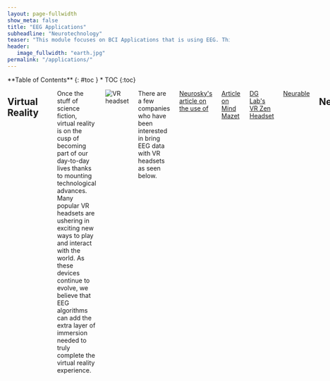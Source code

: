 ```yaml
---
layout: page-fullwidth
show_meta: false
title: "EEG Applications"
subheadline: "Neurotechnology"
teaser: "This module focuses on BCI Applications that is using EEG. This market is the most mature and a wide variety of products are built every year."
header:
   image_fullwidth: "earth.jpg"
permalink: "/applications/"
---
```

<div class="row">
<div class="medium-4 medium-push-8 columns" markdown="1">
<div class="panel radius" markdown="1">
**Table of Contents**
{: #toc }
*  TOC
{:toc}
</div>
</div><!-- /.medium-4.columns -->


<div class="medium-8 medium-pull-4 columns" markdown="1">

## Virtual Reality
<hr>

Once the stuff of science fiction, virtual reality is on the cusp of becoming part of our day-to-day lives thanks to mounting technological advances. Many popular VR headsets are ushering in exciting new ways to play and interact with the world. As these devices continue to evolve, we believe that EEG algorithms can add the extra layer of immersion needed to truly complete the virtual reality experience.

![VR headset](../images/vr-gadget.jpg)

There are a few companies who have been interested in bring EEG data with VR headsets as seen below.

[Neurosky's article on the use of ](http://neurosky.com/2016/04/a-new-virtual-reality-the-rise-of-vr-headsets-eeg/)

[Article on Mind Mazet](http://www.theverge.com/2015/3/3/8136405/mind-maze-mind-leap-thought-reading-virtual-reality-headset)

[DG Lab's VR Zen Headset](https://www.cnet.com/news/this-vr-headset-is-designed-to-let-you-find-your-zen/)

[Neurable](http://neurable.com/)


## NeuroEntertainment
<hr>

#### Neurogaming

[NeuroSky has a list of games which it released to go along with its headset](http://store.neurosky.com/collections/apps/games)

#### NeuroToys

There have been multiple manufacturers of BCI toys.

[Puzzlebox has various devices BCI devices](https://puzzlebox.io/)

There are also Star Wars-themed toys! [Learn more.](http://starwarsscience.com/product/the-force-trainer-ii-hologram-experience/)

## Security
<hr>

#### Brain based authentication

EEG Biometric is a growing field which looks at how we can use your eeg activity to be able to identify someone. Similar to one's fingerprint, your brain activity can be used as a form of authentication. The most common forms of Brain Authentication are using resting state brain activity or a visual evoked potential task. For more information on Brain Based Authentication, check out this DEF CON talk.

[Brain Based Authentication](https://www.youtube.com/watch?v=frAhjtnvkqs)



## Biofeedback Therapy
<hr>

#### Anxiety

Electroencephalography (EEG) feedback, also known as neurofeedback or neurotherapy, was originally developed as a relaxation technique related to meditation (Kamiya, 1969; Michael, Krishnaswamy, & Mohamed, 2005). EEG involves measuring the general patterns of activity of the brain and can be used as a diagnostic assistant (usually via quantitative EEG or qEEG) or feedback tool (Hammond, 2010, 2011). Feedback can be auditory or visual, even in the form of a computer game. In this way, participants learn to regulate specific frequencies of cortical activity. As a feedback therapy, it has been used in many different psychological and medical disorders, including attention deficit-hyperactivity disorder, autism spectrum disorder, and substance use disorder (Myers & Young, 2012). It has also been used to treat the more cognitive components of anxiety disorders and may be more effective in those disorders in which the cognitive experience is central, such as generalized anxiety disorder (Schoenberg & David, 2014). Most practitioners claim there is little to no short-or long-term risk involved in neurofeedback, but some caution that to minimize risk it is critical to individualize treatment using qEEG because of the heterogeneity of EEG presentations of various disorders and comorbidities (Hammond, 2010; Walker, 2010).

[https://concept.journals.villanova.edu/article/view/1831/1754](https://concept.journals.villanova.edu/article/view/1831/1754)
[https://www.ncbi.nlm.nih.gov/pubmedhealth/PMH0070200/](https://www.ncbi.nlm.nih.gov/pubmedhealth/PMH0070200/)
[http://www.sciencedirect.com/science/article/pii/S1877042811018465](http://www.sciencedirect.com/science/article/pii/S1877042811018465)



#### Sleep Improvement

Sleep research has been using EEG's for a long time. Recently, startups have been leveraging consumer grade eeg designs to measure the quality of your sleep.

[https://iwinks.org/](https://iwinks.org/)

[https://neuroon.com/sleep-tracking/](https://neuroon.com/sleep-tracking/)

[http://sleepshepherd.com/](http://sleepshepherd.com/)


#### ADHD

Although a controversial [use case](http://journals.sagepub.com/doi/abs/10.1177/155005940904000311), there are many neurofeedback clinics and few companies who have created solutions to help manage ADHD.  

[http://www.akiliinteractive.com/](http://www.akiliinteractive.com/)
[Attentiv](http://attentiv.com/)


#### PTSD

PTSD neurofeedback has been studied for over [25 years](http://charleston.braincoretherapy.com/wp-content/uploads/2014/01/PENISTON-PTSD.pdf). A lot of the studies focus on getting the participants to generate alpha wave activity which is associated with being in a relaxed state. Most articles which were reviewed suggest that Neurofeedback should be use in combination with other treatments.

**References**
* [Alpha-Theta Brainwave Neuro-feedback for Vietnam Veterans](http://onlinelibrary.wiley.com/doi/10.1111/acps.12229/full)
* [Neurofeedback as an adjunct therapy for treatment of PTSD](http://journals.sagepub.com/doi/abs/10.1177/1039856217715988)
*
<!--Needs to be reviewed -->

## Cognitive Training

#### Performance Optimization

This series of articles discuss how you can you Neurofeedback as a mechanism to improve a wide variety of perfoEEG Neurofeedback for optimizing performance 3rmances. This is a good series of articles to start with if you want a high level overview.

**References**
* [EEG Neurofeedback for optimizing performance 1](http://www.sciencedirect.com/science/article/pii/S0149763413002248#bib0700)
* [EEG Neurofeedback for optimizing performance 2](http://www.sciencedirect.com/science/article/pii/S0149763413002716)
* [EEG Neurofeedback for optimizing performance 3](http://www.sciencedirect.com/science/article/pii* /S0149763414000700)

#### Brain Ageing

One of the more common services which Neurofeedback clinics provide is neurofeedback to combat brain ageing. Researchers have found that you can identify certain biomarkers in QEEG to predict future cognitive decline as well as the onset of Alzheimer's.  

* [Video games for cognitive enhancement - Adam Gazzaley Lab](http://gazzaleylab.ucsf.edu/wp-content/uploads/2014/09/Anguera_Nature_2013-Video-game-training-enhances-cognitive-control-in-older-adults.pdf)
* [Ref-1](http://journals.sagepub.com/doi/abs/10.1177/1550059415590750)
* [Ref-2](http://www.sciencedirect.com/science/article/pii/S030105111300152X)
* [Ref-3](https://www.ncbi.nlm.nih.gov/pmc/articles/PMC5346575/)
* [Ref-4](http://onlinelibrary.wiley.com/doi/10.1196/annals.1379.008/full?wol1URL=/doi/10.1196/annals.1379.008/full&identityKey=c38f7acf-fae1-4f16-b3bb-d5a6f7e0fca9)
* [Ref-5](http://www.tandfonline.com/doi/abs/10.1080/13854040600744839)
* [Ref-6](http://www.jpreventionalzheimer.com/1665-a-personalized-12-week-brain-fitness-program-for-improving-cognitive-function-and-increasing-the-volume-of-hippocampus-in-elderly-with-mild-cognitive-impairment.html)



#### Early Development

Most articles looking into the use of EEG as a Neurofeedback tool for early development tends to look at ADHD. However, there might be other use cases as well. 

[http://www.jneurosci.org/content/35/16/6277](http://www.jneurosci.org/content/35/16/6277)
[Ref-1](https://link.springer.com/article/10.1007%2FBF02214148?LI=true)
[Ref-2](https://link.springer.com/article/10.1007/s00702-010-0524-2)
[Ref-3](http://journals.sagepub.com/doi/abs/10.1177/155005940904000311)


#### Mindfulness

At a consumer level, mindfulness is one of the most common use case for eeg's.  

[Muse Research](http://www.choosemuse.com/research)
[http://www.sciencedirect.com/science/article/pii/S0149763415002511](http://www.sciencedirect.com/science/article/pii/S0149763415002511)
[Ref-1](http://www.sciencedirect.com/science/article/pii/S0149763415002511)

#### Education


[http://www.cs.arizona.edu/people/fcirett/umap_eeg.pdf](http://www.cs.arizona.edu/people/fcirett/umap_eeg.pdf)
[http://www.advancedbrainmonitoring.com/neurotechnology/applications/accelerated-learning/](http://www.cs.arizona.edu/people/fcirett/umap_eeg.pdf)
[ref-1](https://www.ncbi.nlm.nih.gov/pubmed/14521276)
[ref-2](https://www.ncbi.nlm.nih.gov/pubmed/6487671)
[ref-3](https://neurodevelopmentcenter.com/psychological-disorders/learning-disabilities/neurofeedback-for-learning-disabilities/)

### Stage performance improvement

[http://journals.lww.com/neuroreport/Abstract/2003/07010/Ecological_validity_of_neurofeedback___modulation.6.aspx](http://journals.lww.com/neuroreport/Abstract/2003/07010/Ecological_validity_of_neurofeedback___modulation.6.aspx)




## Rehabilitation
<hr>


#### Stroke Recovery


[https://jneuroengrehab.biomedcentral.com/articles/10.1186/s12984-015-0105-6](https://jneuroengrehab.biomedcentral.com/articles/10.1186/s12984-015-0105-6)

#### Addiction


[http://link.springer.com/article/10.1007/s11481-016-9680-y](http://link.springer.com/article/10.1007/s11481-016-9680-y)

#### Rett Syndrome

[http://www.sciencedirect.com/science/article/pii/S0891422216300099](http://www.sciencedirect.com/science/article/pii/S0891422216300099)

## Diagnostics
<hr>

#### Concussion

[http://ieeexplore.ieee.org/document/7319994/?arnumber=7319994](http://ieeexplore.ieee.org/document/7319994/?arnumber=7319994)
[http://www.sciencedirect.com/science/article/pii/S0304394004015034](http://www.sciencedirect.com/science/article/pii/S0304394004015034)

#### Alzheimer’s

A growing body of evidence suggests that EEG analyses, including both resting state and event-related stimulation protocols, may be useful in early detection of neural signatures of dementia [1-6]. Moreover, EEG-based analysis shows potential for discriminating across dementia sub-types, including Alzheimer’s (AD), Mild Cognitive Impairment (MCI), Vascular dementias, and the Lewy Body Dementias (LBD) – including Parkinson’s Disease with Dementia (PDD) [1-6]. Although these approaches have been largely confined to university research investigations, if proven accurate, reliable, and scalable, the widespread use of EEG as a neuroimaging modality could provide an inexpensive, easy to implement alternative for early diagnosis and treatment outcome studies of the dementias.

[http://www.advancedbrainmonitoring.com/EEGbiomarkersforAlzheimersDisease](http://www.advancedbrainmonitoring.com/EEGbiomarkersforAlzheimersDisease)
[http://www.sciencedirect.com/science/article/pii/S138824570400015X](http://www.sciencedirect.com/science/article/pii/S138824570400015X)

#### Minimally conscious state, PVS (coma)


[http://science.sciencemag.org/content/313/5792/1402](http://science.sciencemag.org/content/313/5792/1402)

#### Epilepsy


[http://ieeexplore.ieee.org/document/4801967/?arnumber=4801967](http://ieeexplore.ieee.org/document/4801967/?arnumber=4801967)

## Neural Prosthetics
<hr>

#### Robotic Limbs

Physicians and biomedical engineers from Johns Hopkins report what they believe is the first successful effort to wiggle fingers individually and independently of each other using a mind-controlled artificial “arm” to control the movement.

![Brain electrode array](../images/brain-electrode-array.png)

[http://www.hopkinsmedicine.org/news/media/releases/mind_controlled_prosthetic_arm_moves_individual_fingers_](http://www.hopkinsmedicine.org/news/media/releases/mind_controlled_prosthetic_arm_moves_individual_fingers_)

The US defense force announced that it gave a paralyzed man the ability to 'feel' physical sensations through a prosthetic robotic hand that’s been directly connected to his brain. Having been paralyzed for more than a decade due to a spinal cord injury, the man was able to identify when and which of his prosthetic fingers was being gently touched by an object - and all while blindfolded.

The technology points to a future where people with paralyzed or missing limbs can not only get back the ability to manipulate objects and move about, but can also learn to sense which it is they’re touching.

[http://www.sciencealert.com/us-government-develops-mind-controlled-prosthetic-arm-with-the-sense-of-touch](http://www.sciencealert.com/us-government-develops-mind-controlled-prosthetic-arm-with-the-sense-of-touch)

![Open Bionics](../images/StarwarsBionics.jpg)

Bionic hands from Open Bionics.

[https://www.openbionics.com/](https://www.openbionics.com/)

#### Robot Control

EEG-based brain-controlled mobile robots can serve as powerful aids for severely disabled people in their daily life, especially to help them move voluntarily. In this paper, we provide a comprehensive review of the complete systems, key techniques, and evaluation issues of brain-controlled mobile robots along with some insights into related future research and development issues. We first review and classify various complete systems of brain-controlled mobile robots into two categories from the perspective of their operational modes. We then describe key techniques that are used in these brain-controlled mobile robots including the brain-computer interface techniques and shared control techniques. This description is followed by an analysis of the evaluation issues of brain-controlled mobile robots including participants, tasks and environments, and evaluation metrics. We conclude this paper with a discussion of the current challenges and future research directions.

[https://www.researchgate.net/publication/260623818_EEG-Based_Brain-Controlled_Mobile_Robots_A_Survey](https://www.researchgate.net/publication/260623818_EEG-Based_Brain-Controlled_Mobile_Robots_A_Survey)

#### Sensory Prosthetics

There are those who learn to use sound to compensate for their blindness as well as those who are deaf, but “hear” music by feeling its vibrations. Now, the BrainPort V100 takes these concepts to new heights by teaching the tongue to see. The recently FDA-approved device is only one of many new medical innovations attempting to take advantage of our brain’s plasticity — its ability to adapt and relearn new skills — as a way to overcome disabilities.

![Brainport](../images/brainport.png)

[http://www.medicaldaily.com/fda-approve-brainport-device-which-allows-blind-see-tongue-re-teaching-brain-overcome-339328](http://www.medicaldaily.com/fda-approve-brainport-device-which-allows-blind-see-tongue-re-teaching-brain-overcome-339328)

#### Cochlear Implants

[Ref-1](https://www.ncbi.nlm.nih.gov/pubmed/22234161)


#### Art

Multiple people have use eeg's for art and music generation

<!--Ref Needed -->


</div> <!-- end of content column -->
</div> <!-- end of row -->
